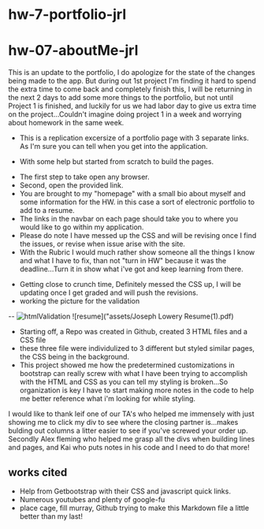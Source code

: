 # hw-7-portfolio-jrl

# hw-07-aboutMe-jrl

This is an update to the portfolio, I do apologize for the state of the changes being made to the app. But during out 1st project I'm finding it hard to spend the extra time to come back and completely finish this, I will be returning in the next 2 days to add some more things to the portfolio, but not until Project 1 is finished, and luckily for us we had labor day to give us extra time on the project...Couldn't imagine doing project 1 in a week and worrying about homework in the same week.

- This is a replication excersize of a portfolio page with 3 separate links. As I'm sure you can tell when you get into the application.

* With some help but started from scratch to build the pages.

- The first step to take open any browser.
- Second, open the provided link.
- You are brought to my "homepage" with a small bio about myself and some information for the HW. in this case a sort of electronic portfolio to add to a resume.
- The links in the navbar on each page should take you to where you would like to go within my application.
- Please do note I have messed up the CSS and will be revising once I find the issues, or revise when issue arise with the site.
- With the Rubric I would much rather show someone all the things I know and what I have to fix, than not "turn in HW" because it was the deadline...Turn it in show what i've got and keep learning from there.

* Getting close to crunch time, Definitely messed the CSS up, I will be updating once I get graded and will push the revisions.
* working the picture for the validation

--
![htmlValidation]("assets/validation.png")
![resume]("assets/Joseph Lowery Resume(1).pdf)

- Starting off, a Repo was created in Github, created 3 HTML files and a CSS file
- these three file were individulized to 3 different but styled similar pages, the CSS being in the background.
- This project showed me how the predetermined customizations in bootstrap can really screw with what I have been trying to accomplish with the HTML and CSS as you can tell my styling is broken...So organization is key I have to start making more notes in the code to help me better reference what i'm looking for while styling.

I would like to thank leif one of our TA's who helped me immensely with just showing me to click my div to see where the closing partner is...makes bulding out columns a litter easier to see if you've screwed your order up.
Secondly Alex fleming who helped me grasp all the divs when building lines and pages, and Kai who puts notes in his code and I need to do that more!

## works cited

- Help from Getbootstrap with their CSS and javascript quick links.
- Numerous youtubes and plenty of google-fu
- place cage, fill murray, Github trying to make this Markdown file a little better than my last!
